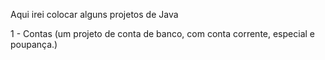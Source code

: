 Aqui irei colocar alguns projetos de Java

1 - Contas (um projeto de conta de banco, com conta corrente, especial e poupança.)
